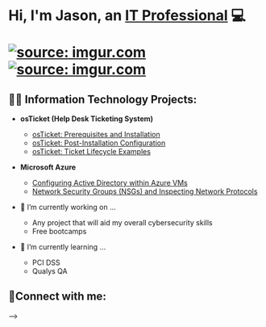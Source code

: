<h1>Hi, I'm Jason, an <a href="https://linkedin.com//in/jason-stone876/">IT Professional</a> 💻
  
<a href="https://imgur.com/vdhDYOa"><img src="https://i.imgur.com/vdhDYOa.gif" title="source: imgur.com" /></a>
<a href="https://imgur.com/YIFyKXF"><img src="https://i.imgur.com/YIFyKXF.gif" title="source: imgur.com" /></a>


<h2>👨‍💻 Information Technology Projects:</h2>

- <b>osTicket (Help Desk Ticketing System)</b>
  - [osTicket: Prerequisites and Installation](https://github.com/Jayenots/osticket-prereqs)
  - [osTicket: Post-Installation Configuration](https://github.com/Jayenots/post-install-config)
  - [osTicket: Ticket Lifecycle Examples](https://github.com/Jayenots/ticket-lifecycle)
- <b>Microsoft Azure</b>
  - [Configuring  Active Directory within Azure VMs](https://github.com/joshmadakorcc/configure-ad)
  - [Network Security Groups (NSGs) and Inspecting Network Protocols](https://github.com/joshmadakorcc/azure-network-protocols)

- 🔭 I’m currently working on ...
  - Any project that will aid my overall cybersecurity skills 
  - Free bootcamps

- 🌱 I’m currently learning ...
  - PCI DSS
  - Qualys QA

<h2>🤳Connect with me:</h2>

[linkedin]: https://linkedin.com/in/jason-stone876/

-->
